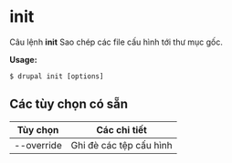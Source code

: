 # init
Câu lệnh **init** Sao chép các file cấu hình tới thư mục gốc.

**Usage:**
```
$ drupal init [options] 
```

## Các tùy chọn có sẵn
Tùy chọn | Các chi tiết
-------|-------------
--override | Ghi đè các tệp cấu hình
